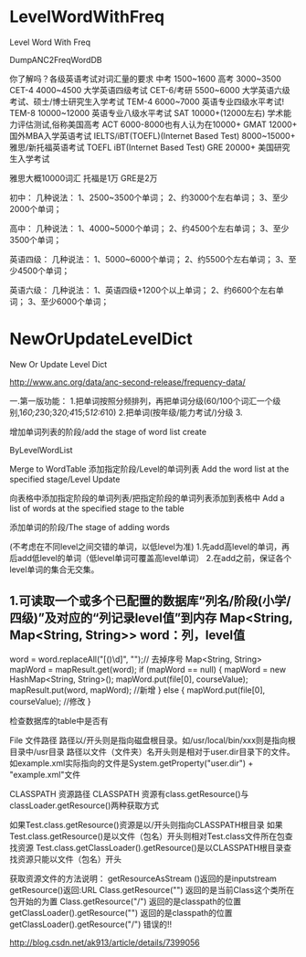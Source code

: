 # LevelWordWithFreq
Level Word With Freq

DumpANC2FreqWordDB

你了解吗？各级英语考试对词汇量的要求
中考 1500~1600
高考 3000~3500
CET-4 4000~4500 大学英语四级考试
CET-6/考研 5500~6000 大学英语六级考试、硕士/博士研究生入学考试
TEM-4 6000~7000 英语专业四级水平考试!
TEM-8 10000~12000 英语专业八级水平考试
SAT 10000+(12000左右) 学术能力评估测试,俗称美国高考
ACT 6000-8000也有人认为在10000+
GMAT 12000+ 国外MBA入学英语考试
IELTS/iBT(TOEFL)(Internet Based Test) 8000~15000+ 雅思/新托福英语考试 TOEFL iBT(Internet Based Test)
GRE 20000+ 美国研究生入学考试

雅思大概10000词汇 托福是1万 GRE是2万

初中：  几种说法：
1、2500~3500个单词；
2、约3000个左右单词；
3、至少2000个单词；

高中：  几种说法：
1、4000~5000个单词；
2、约4500个左右单词；
3、至少3500个单词； 

英语四级：  几种说法：
1、5000~6000个单词；
2、约5500个左右单词；
3、至少4500个单词； 

英语六级：  几种说法：
1、英语四级+1200个以上单词；
2、约6600个左右单词；
3、至少6000个单词； 


# NewOrUpdateLevelDict
New Or Update Level Dict

http://www.anc.org/data/anc-second-release/frequency-data/

一.第一版功能：
1.把单词按照分频排列，再把单词分级(60/100个词汇一个级别,1*60;2*30;3*20;4*15;5*12:6*10)
2.把单词(按年级/能力考试/)分级
3.


增加单词列表的阶段/add the stage of word list
create

ByLevelWordList


Merge to WordTable
添加指定阶段/Level的单词列表
Add the word list at the specified stage/Level
Update 

向表格中添加指定阶段的单词列表/把指定阶段的单词列表添加到表格中
Add a list of words at the specified stage to the table

添加单词的阶段/The stage of adding words


(不考虑在不同level之间交错的单词，以低level为准)
1.先add高level的单词，再后add低level的单词（低level单词可覆盖高level单词）
2.在add之前，保证各个level单词的集合无交集。


1.可读取一个或多个已配置的数据库“列名/阶段(小学/四级)”及对应的“列记录level值”到内存
Map<String, Map<String, String>>
word：列，level值
------------------
word = word.replaceAll("[()\\d]", "");// 去掉序号
Map<String, String> mapWord = mapResult.get(word);
if (mapWord == null) {
    mapWord = new HashMap<String, String>();
    mapWord.put(file[0], courseValue);
    mapResult.put(word, mapWord);       //新增
} else {
    mapWord.put(file[0], courseValue);  //修改
}

检查数据库的table中是否有


File 文件路径
路径以/开头则是指向磁盘根目录。如/usr/local/bin/xxx则是指向根目录中/usr目录
路径以文件（文件夹）名开头则是相对于user.dir目录下的文件。如example.xml实际指向的文件是System.getProperty("user.dir") + "example.xml"文件


CLASSPATH 资源路径
CLASSPATH 资源有class.getResource()与classLoader.getResource()两种获取方式

如果Test.class.getResource()资源是以/开头则指向CLASSPATH根目录
如果Test.class.getResource()是以文件（包名）开头则相对Test.class文件所在包查找资源
Test.class.getClassLoader().getResource()是以CLASSPATH根目录查找资源只能以文件（包名）开头


获取资源文件的方法说明：
       getResourceAsStream ()返回的是inputstream
       getResource()返回:URL
       Class.getResource("")    返回的是当前Class这个类所在包开始的为置
       Class.getResource("/") 返回的是classpath的位置
       getClassLoader().getResource("")  返回的是classpath的位置
       getClassLoader().getResource("/")  错误的!!
       
http://blog.csdn.net/ak913/article/details/7399056